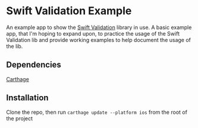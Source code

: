 # Swift Validation Example
An example app to show the [Swift Validation](https://github.com/joncottonskyuk/SwiftValidation) library in use.  A basic example app, that I'm hoping to expand upon, to practice the usage of the Swift Validation lib and provide working examples to help document the usage of the lib.

## Dependencies
[Carthage](https://github.com/Carthage/Carthage)

## Installation
Clone the repo, then run `carthage update --platform ios` from the root of the project
